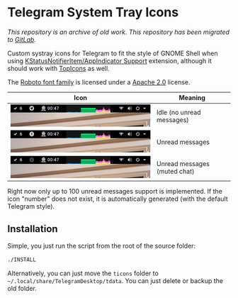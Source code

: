 # Telegram System Tray Icons
*This repository is an archive of old work. This repository has been migrated to [GitLab](https://gitlab.com/aldomann/telegram-systray-icons).*

Custom systray icons for Telegram to fit the style of GNOME Shell when using [KStatusNotifierItem/AppIndicator Support](https://extensions.gnome.org/extension/615/appindicator-support/) extension, although it should work with [TopIcons](https://extensions.gnome.org/extension/1031/topicons/) as well.

The [Roboto font family](https://github.com/google/roboto) is licensed under a [Apache 2.0](https://www.apache.org/licenses/LICENSE-2.0) license.

| Icon | Meaning |
|------|---------|
| ![image](screenshots/icon-idle.png)              | Idle (no unread messages)    |
| ![image](screenshots/icon-notification.png)      | Unread messages              |
| ![image](screenshots/icon-notification-mute.png) | Unread messages (muted chat) |


Right now only up to 100 unread messages support is implemented. If the icon "number" does not exist, it is automatically generated (with the default Telegram style).

## Installation

Simple, you just run the script from the root of the source folder:
```bash
./INSTALL
```
Alternatively, you can just move the `ticons` folder to `~/.local/share/TelegramDesktop/tdata`. You can just delete or backup the old folder.
